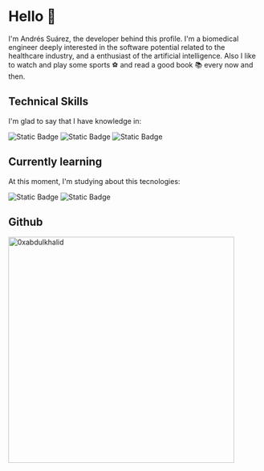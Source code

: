 # Hello 👋

I'm Andrés Suárez, the developer behind this profile. I'm a biomedical engineer deeply interested in the software potential related to
the healthcare industry, and a enthusiast of the artificial intelligence. Also I like to watch and play some sports ⚽️ and read
a good book 📚 every now and then.

## Technical Skills

I'm glad to say that I have knowledge in:

![Static Badge](https://img.shields.io/badge/Python-black?style=for-the-badge&logo=python&logoColor=white&color=%23252850)
![Static Badge](https://img.shields.io/badge/Flask-white?style=for-the-badge&logo=flask&logoColor=black&color=white)
![Static Badge](https://img.shields.io/badge/C%2FC%2B%2B-purple?style=for-the-badge&logo=c&logoColor=white&color=purple)

## Currently learning

At this moment, I'm studying about this tecnologies:

![Static Badge](https://img.shields.io/badge/SQL-purple?style=for-the-badge&logoColor=white&color=black)
![Static Badge](https://img.shields.io/badge/Reflex-gray?style=for-the-badge&logoColor=white&color=gray)

## Github

<!---a href="https://github.com/Suarez-Andres/">
  <img src="https://github-readme-stats.vercel.app/api?username=Suarez-Andres&include_all_commits=true&count_private=true&show_icons=true&line_height=20&title_color=7A7ADB&icon_color=2234AE&text_color=D3D3D3&bg_color=0,000000,130F40" width="450"/>
</a--->
<a>
  <img src="https://github-readme-stats.vercel.app/api/top-langs?username=Suarez-Andres&show_icons=true&locale=en&layout=compact&line_height=20&title_color=7A7ADB&icon_color=2234AE&text_color=D3D3D3&bg_color=0,000000,130F40" width="450"  alt="0xabdulkhalid"/>
</a>
<!---
Suarez-Andres/Suarez-Andres is a ✨ special ✨ repository because its `README.md` (this file) appears on your GitHub profile.
You can click the Preview link to take a look at your changes.
--->
